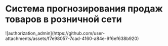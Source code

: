 <h1>Система прогнозирования продаж товаров в розничной сети</h1>
![authorization_admin](https://github.com/user-attachments/assets/f7e98057-7cad-4160-a84e-9f6ef638b920)
